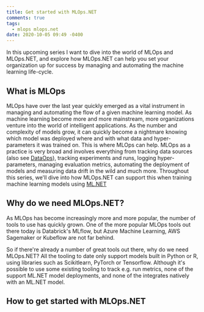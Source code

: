 ```yaml
---
title: Get started with MLOps.NET
comments: true
tags:
  - mlops mlops.net
date: 2020-10-05 09:49 -0400
---
```

In this upcoming series I want to dive into the world of MLOps and MLOps.NET, and explore how MLOps.NET can help you set your organization up for success by managing and automating the machine learning life-cycle. 

## What is MLOps
MLOps have over the last year quickly emerged as a vital instrument in managing and automating the flow of a given machine learning model. As machine learning become more and more mainstream,  more organizations venture into the world of intelligent applications. As the number and complexity of models grow, it can quickly become a nightmare knowing which model was deployed where and with what data and hyper-parameters it was trained on. This is where MLOps can help. MLOps as a practice is very broad and involves everything from tracking data sources (also see [DataOps](https://en.wikipedia.org/wiki/DataOps)), tracking experiments and runs, logging hyper-parameters, managing evaluation metrics, automating the deployment of models and measuring data drift in the wild and much more. Throughout this series, we'll dive into how MLOps.NET can support this when training machine learning models using [ML.NET](https://github.com/dotnet/machinelearning)

## Why do we need MLOps.NET?
As MLOps has become increasingly more and more popular, the number of tools to use has quickly grown. One of the more popular MLOps tools out there today is Databrick's MLflow, but Azure Machine Learning, AWS Sagemaker or Kubeflow are not far behind. 

So if there're already a number of great tools out there, why do we need MLOps.NET? All the tooling to date only support models built in Python or R, using libraries such as Scikitlearn, PyTorch or Tensorflow. Although it's possible to use some existing tooling to track e.g. run metrics, none of the support ML.NET model deployments, and none of the integrates natively with an ML.NET model. 

## How to get started with MLOps.NET
